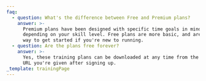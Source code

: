 ```yaml
---
faq:
  - question: What's the difference between Free and Premium plans?
    answer: >-
      Premium plans have been designed with specific time goals in mind
      depending on your skill level. Free plans are more basic, and are a great
      way to get started if you're new to running.
  - question: Are the plans free forever?
    answer: >-
      Yes, these training plans can be downloaded at any time from the unique
      URL you're given after signing up.
_template: trainingPage
---
```


